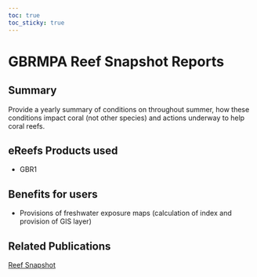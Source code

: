 ```yaml
---
toc: true
toc_sticky: true
---
```


# GBRMPA Reef Snapshot Reports

## Summary
Provide a yearly summary of conditions on throughout summer, how these conditions impact  coral (not other species) and actions underway to help coral reefs.

## eReefs Products used
- GBR1

## Benefits for users
- Provisions of freshwater exposure maps (calculation of index and provision of GIS layer) 

## Related Publications
<a href="https://www2.gbrmpa.gov.au/news/reef-snapshot-details-widespread-coral-bleaching-great-barrier-reef">Reef Snapshot</a>


